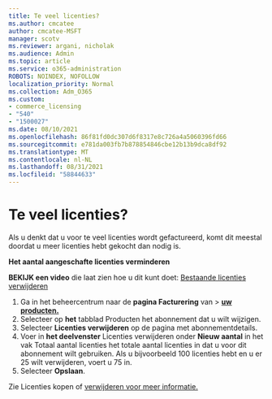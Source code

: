 ```yaml
---
title: Te veel licenties?
ms.author: cmcatee
author: cmcatee-MSFT
manager: scotv
ms.reviewer: argani, nicholak
ms.audience: Admin
ms.topic: article
ms.service: o365-administration
ROBOTS: NOINDEX, NOFOLLOW
localization_priority: Normal
ms.collection: Adm_O365
ms.custom:
- commerce_licensing
- "540"
- "1500027"
ms.date: 08/10/2021
ms.openlocfilehash: 86f81fd0dc307d6f8317e8c726a4a5060396fd66
ms.sourcegitcommit: e781da003fb7b878854846cbe12b13b9dca8df92
ms.translationtype: MT
ms.contentlocale: nl-NL
ms.lasthandoff: 08/31/2021
ms.locfileid: "58844633"
---
```

# <a name="too-many-licenses"></a>Te veel licenties?

Als u denkt dat u voor te veel licenties wordt gefactureerd, komt dit meestal doordat u meer licenties hebt gekocht dan nodig is.
  
**Het aantal aangeschafte licenties verminderen**

**BEKIJK een video** die laat zien hoe u dit kunt doet: [Bestaande licenties verwijderen](https://go.microsoft.com/fwlink/p/?linkid=2154938)
  
1. Ga in het beheercentrum naar de **pagina Facturering** van \> **[uw producten.](https://go.microsoft.com/fwlink/p/?linkid=842054)**
2. Selecteer op **het** tabblad Producten het abonnement dat u wilt wijzigen.
3. Selecteer **Licenties verwijderen** op de pagina met abonnementdetails.
4. Voer in **het deelvenster** Licenties verwijderen  onder **Nieuw aantal** in het vak Totaal aantal licenties het totale aantal licenties in dat u voor dit abonnement wilt gebruiken. Als u bijvoorbeeld 100 licenties hebt en u er 25 wilt verwijderen, voert u 75 in.
5. Selecteer **Opslaan**.

Zie Licenties kopen of [verwijderen voor meer informatie.](https://docs.microsoft.com/microsoft-365/commerce/licenses/buy-licenses)